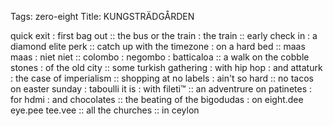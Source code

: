Tags: zero-eight
Title: KUNGSTRÄDGÅRDEN
  
quick exit : first bag out :: the bus or the train : the train :: early check in : a diamond elite perk :: catch up with the timezone : on a hard bed :: maas maas : niet niet :: colombo : negombo : batticaloa :: a walk on the cobble stones : of the old city :: some turkish gathering : with hip hop : and attaturk : the case of imperialism :: shopping at no labels : ain't so hard :: no tacos on easter sunday : taboulli it is : with fileti™ :: an adventrure on patinetes : for hdmi : and chocolates :: the beating of the bigodudas : on eight.dee eye.pee tee.vee :: all the churches :: in ceylon